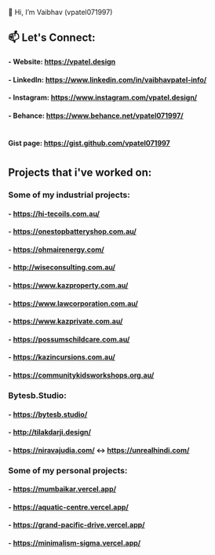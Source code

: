 👋 Hi, I’m Vaibhav (vpatel071997)

## 📫 Let's Connect:
#### - Website:      https://vpatel.design
#### - LinkedIn:     https://www.linkedin.com/in/vaibhavpatel-info/
#### - Instagram:    https://www.instagram.com/vpatel.design/
#### - Behance:      https://www.behance.net/vpatel071997/

<!---
vpatel071997/vpatel071997 is a ✨ special ✨ repository because its `README.md` (this file) appears on your GitHub profile.
You can click the Preview link to take a look at your changes.
--->
#
#### Gist page: https://gist.github.com/vpatel071997
#

## Projects that i've worked on:

### Some of my industrial projects:
#### - https://hi-tecoils.com.au/
#### - https://onestopbatteryshop.com.au/
#### - https://ohmairenergy.com/
#### - http://wiseconsulting.com.au/
#### - https://www.kazproperty.com.au/
#### - https://www.lawcorporation.com.au/
#### - https://www.kazprivate.com.au/
#### - https://possumschildcare.com.au/
#### - https://kazincursions.com.au/
#### - https://communitykidsworkshops.org.au/

### Bytesb.Studio:
#### - https://bytesb.studio/
#### - http://tilakdarji.design/
#### - https://niravajudia.com/ <-> https://unrealhindi.com/

### Some of my personal projects:
#### - https://mumbaikar.vercel.app/
#### - https://aquatic-centre.vercel.app/
#### - https://grand-pacific-drive.vercel.app/
#### - https://minimalism-sigma.vercel.app/

